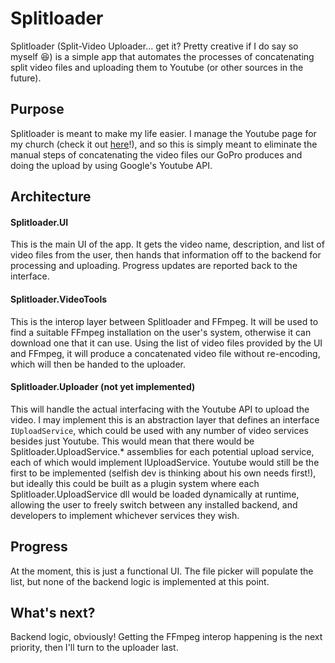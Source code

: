 # Splitloader

Splitloader (Split-Video Uploader... get it? Pretty creative if I do say so myself :laughing:) is a simple app that automates the processes of concatenating split video files and uploading them to Youtube (or other sources in the future).

## Purpose

Splitloader is meant to make my life easier.
I manage the Youtube page for my church (check it out [here](https://www.youtube.com/@stelizabethorthodoxpoulsbo)!), and so this is simply meant to eliminate the manual steps of concatenating the video files our GoPro produces and doing the upload by using Google's Youtube API.

## Architecture

#### Splitloader.UI

This is the main UI of the app.
It gets the video name, description, and list of video files from the user, then hands that information off to the backend for processing and uploading.
Progress updates are reported back to the interface.

#### Splitloader.VideoTools

This is the interop layer between Splitloader and FFmpeg.
It will be used to find a suitable FFmpeg installation on the user's system, otherwise it can download one that it can use.
Using the list of video files provided by the UI and FFmpeg, it will produce a concatenated video file without re-encoding, which will then be handed to the uploader.

#### Splitloader.Uploader (not yet implemented)

This will handle the actual interfacing with the Youtube API to upload the video.
I may implement this is an abstraction layer that defines an interface `IUploadService`, which could be used with any number of video services besides just Youtube.
This would mean that there would be Splitloader.UploadService.* assemblies for each potential upload service, each of which would implement IUploadService.
Youtube would still be the first to be implemented (selfish dev is thinking about his own needs first!), but ideally this could be built as a plugin system where each Splitloader.UploadService dll would be loaded dynamically at runtime, allowing the user to freely switch between any installed backend, and developers to implement whichever services they wish.

## Progress

At the moment, this is just a functional UI.
The file picker will populate the list, but none of the backend logic is implemented at this point.

## What's next?

Backend logic, obviously!
Getting the FFmpeg interop happening is the next priority, then I'll turn to the uploader last.
